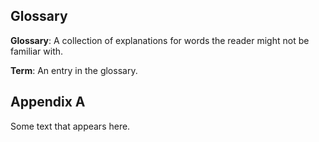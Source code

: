 

## Glossary 


**Glossary**: A collection of explanations for words the reader might not be familiar with.


**Term**: An entry in the glossary.





## Appendix A

Some text that appears here.


[^glossary]: Glossary: A collection of explanations for words the reader might not be familiar with.

[^term]: Term: An entry in the glossary.

